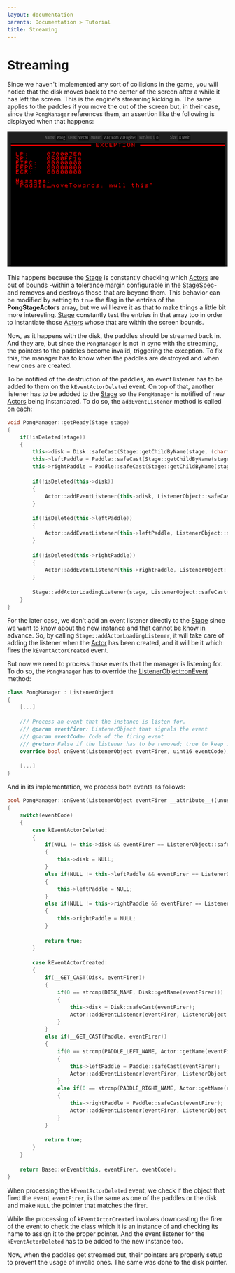```yaml
---
layout: documentation
parents: Documentation > Tutorial
title: Streaming
---
```


# Streaming

Since we haven't implemented any sort of collisions in the game, you will notice that the disk moves back to the center of the screen after a while it has left the screen. This is the engine's streaming kicking in. The same applies to the paddles if you move the out of the screen but, in their case, since the `PongManager` references them, an assertion like the following is displayed when that happens:

<a href="/documentation/images/tutorial/paddle-exception.png" data-toggle="lightbox" data-gallery="gallery" data-caption="Paddle exception"><img src="/documentation/images/tutorial/paddle-exception.png" /></a>

This happens because the [Stage](/documentation/api/class-stage/) is constantly checking which [Actors](/documentation/api/class-actor/) are out of bounds -within a tolerance margin configurable in the [StageSpec](/documentation/api/struct-stage-spec/)- and removes and destroys those that are beyond them. This behavior can be modified by setting to `true` the flag in the entries of the **PongStageActors** array, but we will leave it as that to make things a little bit more interesting. [Stage](/documentation/api/class-stage/) constantly test the entries in that array too in order to instantiate those [Actors](/documentation/api/class-actor/) whose that are within the screen bounds.

Now, as it happens with the disk, the paddles should be streamed back in. And they are, but since the `PongManager` is not in sync with the streaming, the pointers to the paddles become invalid, triggering the exception. To fix this, the manager has to know when the paddles are destroyed and when new ones are created.

To be notified of the destruction of the paddles, an event listener has to be added to them on the `kEventActorDeleted` event. On top of that, another listener has to be addded to the [Stage](/documentation/api/class-stage/) so the `PongManager` is notified of new [Actors](/documentation/api/class-actor/) being instantiated. To do so, the `addEventListener` method is called on each:

```cpp
void PongManager::getReady(Stage stage)
{
    if(!isDeleted(stage))
    {
        this->disk = Disk::safeCast(Stage::getChildByName(stage, (char*)DISK_NAME, false));
        this->leftPaddle = Paddle::safeCast(Stage::getChildByName(stage, (char*)PADDLE_LEFT_NAME, true));
        this->rightPaddle = Paddle::safeCast(Stage::getChildByName(stage, (char*)PADDLE_RIGHT_NAME, true));

        if(!isDeleted(this->disk))
        {
            Actor::addEventListener(this->disk, ListenerObject::safeCast(this), kEventActorDeleted);
        }

        if(!isDeleted(this->leftPaddle))
        {
            Actor::addEventListener(this->leftPaddle, ListenerObject::safeCast(this), kEventActorDeleted);
        }

        if(!isDeleted(this->rightPaddle))
        {
            Actor::addEventListener(this->rightPaddle, ListenerObject::safeCast(this), kEventActorDeleted);
        }

        Stage::addActorLoadingListener(stage, ListenerObject::safeCast(this));
    }
}
```

For the later case, we don't add an event listener directly to the [Stage](/documentation/api/class-stage/) since we want to know about the new instance and that cannot be know in advance. So, by calling `Stage::addActorLoadingListener`, it will take care of adding the listener when the [Actor](/documentation/api/class-actor/) has been created, and it will be it which fires the `kEventActorCreated` event.

But now we need to process those events that the manager is listening for. To do so, the `PongManager` has to override the [ListenerObject::onEvent](/documentation/api/class-stage/) method:

```cpp
class PongManager : ListenerObject
{
    [...]

    /// Process an event that the instance is listen for.
    /// @param eventFirer: ListenerObject that signals the event
    /// @param eventCode: Code of the firing event
    /// @return False if the listener has to be removed; true to keep it
    override bool onEvent(ListenerObject eventFirer, uint16 eventCode);

    [...]
}
```

And in its implementation, we process both events as follows:

```cpp
bool PongManager::onEvent(ListenerObject eventFirer __attribute__((unused)), uint16 eventCode)
{
    switch(eventCode)
    {
        case kEventActorDeleted:
        {
            if(NULL != this->disk && eventFirer == ListenerObject::safeCast(this->disk))
            {
                this->disk = NULL;
            }
            else if(NULL != this->leftPaddle && eventFirer == ListenerObject::safeCast(this->leftPaddle))
            {
                this->leftPaddle = NULL;
            }
            else if(NULL != this->rightPaddle && eventFirer == ListenerObject::safeCast(this->rightPaddle))
            {
                this->rightPaddle = NULL;
            }

            return true;
        }

        case kEventActorCreated:
        {
            if(__GET_CAST(Disk, eventFirer))
            {
                if(0 == strcmp(DISK_NAME, Disk::getName(eventFirer)))
                {
                    this->disk = Disk::safeCast(eventFirer);
                    Actor::addEventListener(eventFirer, ListenerObject::safeCast(this), kEventActorDeleted);
                }
            }
            else if(__GET_CAST(Paddle, eventFirer))
            {
                if(0 == strcmp(PADDLE_LEFT_NAME, Actor::getName(eventFirer)))
                {
                    this->leftPaddle = Paddle::safeCast(eventFirer);
                    Actor::addEventListener(eventFirer, ListenerObject::safeCast(this), kEventActorDeleted);
                }
                else if(0 == strcmp(PADDLE_RIGHT_NAME, Actor::getName(eventFirer)))
                {
                    this->rightPaddle = Paddle::safeCast(eventFirer);
                    Actor::addEventListener(eventFirer, ListenerObject::safeCast(this), kEventActorDeleted);
                }
            }

            return true;
        }
    }

    return Base::onEvent(this, eventFirer, eventCode);
}
```

When processing the `kEventActorDeleted` event, we check if the object that fired the event, `eventFirer`, is the same as one of the paddles or the disk and make `NULL` the pointer that matches the firer.

While the processing of `kEventActorCreated` involves downcasting the firer of the event to check the class which it is an instance of and checking its name to assign it to the proper pointer. And the event listener for the `kEventActorDeleted` has to be added to the new instance too.

Now, when the paddles get streamed out, their pointers are properly setup to prevent the usage of invalid ones. The same was done to the disk pointer.